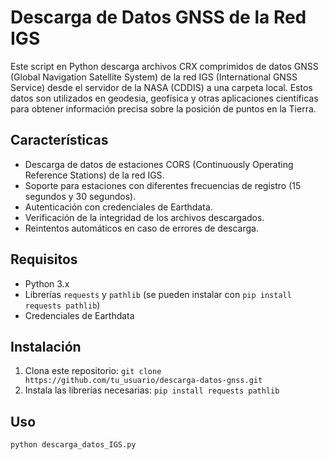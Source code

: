 # Descarga de Datos GNSS de la Red IGS

Este script en Python descarga archivos CRX comprimidos de datos GNSS (Global Navigation Satellite System) de la red IGS (International GNSS Service) desde el servidor de la NASA (CDDIS) a una carpeta local.  Estos datos son utilizados en geodesia, geofísica y otras aplicaciones científicas para obtener información precisa sobre la posición de puntos en la Tierra.

## Características

* Descarga de datos de estaciones CORS (Continuously Operating Reference Stations) de la red IGS.
* Soporte para estaciones con diferentes frecuencias de registro (15 segundos y 30 segundos).
* Autenticación con credenciales de Earthdata.
* Verificación de la integridad de los archivos descargados.
* Reintentos automáticos en caso de errores de descarga.

## Requisitos

* Python 3.x
* Librerías `requests` y `pathlib` (se pueden instalar con  `pip install requests pathlib`)
* Credenciales de Earthdata

## Instalación

1. Clona este repositorio: `git clone https://github.com/tu_usuario/descarga-datos-gnss.git`
2. Instala las librerías necesarias: `pip install requests pathlib`

## Uso

```bash
python descarga_datos_IGS.py
